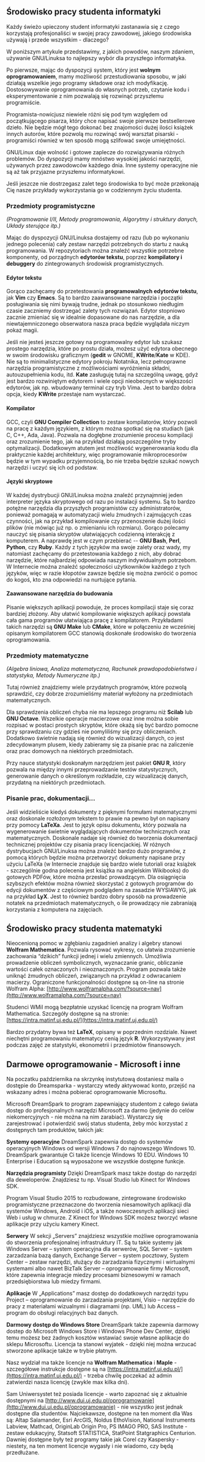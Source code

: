 ## Środowisko pracy studenta informatyki

Każdy świeżo upieczony student informatyki zastanawia się z czego korzystają profesjonaliści w swojej pracy zawodowej, jakiego środowiska używają i przede wszystkim - dlaczego?

W poniższym artykule przedstawimy, z jakich powodów, naszym zdaniem, używanie GNU/Linuksa to najlepszy wybór dla przyszłego informatyka.

Po pierwsze, mając do dyspozycji system, który jest **wolnym oprogramowaniem**, mamy możliwość przestudiowania sposobu, w jaki działają wszelkie jego programy składowe oraz ich modyfikację. Dostosowywanie oprogramowania do własnych potrzeb, czytanie kodu i eksperymentowanie z nim pozwalają się rozwinąć przyszłemu programiście.

Programista-nowicjusz niewiele różni się pod tym względem od początkującego pisarza, który chce napisać swoje pierwsze bestsellerowe dzieło. Nie będzie mógł tego dokonać bez znajomości dużej ilości książek innych autorów, które pozwolą mu rozwinąć swój warsztat pisarski - programiści również w ten sposób mogą szlifować swoje umiejętności.

GNU/Linux daje wolność i gotowe zaplecze do rozwiązywania różnych problemów. Do dyspozycji mamy mnóstwo wysokiej jakości narzędzi, używanych przez zawodowców każdego dnia. Inne systemy operacyjne nie są aż tak przyjazne przyszłemu informatykowi.

Jeśli jeszcze nie dostrzegasz zalet tego środowiska to być może przekonają Cię nasze przykłady wykorzystania go w codziennym życiu studenta.

### Przedmioty programistyczne

*(Programowanie I/II, Metody programowania, Algorytmy i struktury danych, Układy sterujące itp.)*

Mając do dyspozycji GNU/Linuksa dostajemy od razu (lub po wykonaniu jednego polecenia) cały zestaw narzędzi potrzebnych do startu z nauką programowania. W repozytoriach można znaleźć wszystkie potrzebne komponenty, od porządnych **edytorów tekstu**, poprzez **kompilatory i debuggery** do zintegrowanych środowisk programistycznych.

#### Edytor tekstu

Gorąco zachęcamy do przetestowania **programowalnych edytorów tekstu**, jak **Vim** czy **Emacs**. Są to bardzo zaawansowane narzędzia i początki posługiwania się nimi bywają trudne, jednak po stosunkowo niedługim czasie zaczniemy dostrzegać zalety tych rozwiązań. Edytor stopniowo zacznie zmieniać się w idealnie dopasowane do nas narzędzie, a dla niewtajemniczonego obserwatora nasza praca będzie wyglądała niczym pokaz magii.

Jeśli nie jesteś jeszcze gotowy na programowalny edytor lub szukasz prostego narzędzia, które po prostu działa, możesz użyć edytora obecnego w swoim środowisku graficznym (**gedit** w GNOME, **KWrite**/**Kate** w KDE). Nie są to minimalistyczne edytory pokroju Notatnika, lecz pełnoprawne narzędzia programistyczne z możliwościami wyróżnienia składni, autouzupełnienia kodu, itd. **Kate** zasługuję tutaj na szczególną uwagę, gdyż jest bardzo rozwiniętym edytorem i wiele opcji nieobecnych w większości edytorów, jak np. wbudowany terminal czy tryb Vima. Jest to bardzo dobra opcja, kiedy **KWrite** przestaje nam wystarczać.

#### Kompilator 

GCC, czyli **GNU Compiler Collection** to zestaw kompilatorów, który pozwoli na pracę z każdym językiem, z którym można spotkać się na studiach (jak C, C++, Ada, Java). Pozwala na dogłębne zrozumienie procesu kompilacji oraz zrozumienie tego, jak na przykład działają poszczególne tryby optymalizacji. Dodatkowym atutem jest możliwość wygenerowania kodu dla praktycznie każdej architektury, więc programowanie mikroprocesorów będzie w tym wypadku przyjemnością, bo nie trzeba będzie szukać nowych narzędzi i uczyć się ich od podstaw.

#### Języki skryptowe

W każdej dystrybucji GNU/Linuksa można znaleźć przynajmniej jeden interpreter języka skryptowego od razu po instalacji systemu. Są to bardzo potężne narzędzia dla przyszłych programistów czy administratorów, ponieważ pomagają w automatyzacji wielu żmudnych i zajmujących czas czynności, jak na przykład kompilowanie czy przenoszenie dużej ilości plików (nie mówiąc już np. o zmienianiu ich rozmiaru). Gorąco polecamy nauczyć się pisania skryptów ułatwiających codzienną interakcję z komputerem. A naprawdę jest w czym przebierać -- **GNU Bash**, **Perl**, **Python**, czy **Ruby**. Każdy z tych języków ma swoje zalety oraz wady, my natomiast zachęcamy do przetestowania każdego z nich, aby dobrać narzędzie, które najbardziej odpowiada naszym indywidualnym potrzebom. W Internecie można znaleźć społeczności użytkowników każdego z tych języków, więc w razie kłopotów zawsze będzie się można zwrócić o pomoc do kogoś, kto zna odpowiedzi na nurtujące pytania.

#### Zaawansowane narzędzia do budowania

Pisanie większych aplikacji powoduje, że proces kompilacji staje się coraz bardziej złożony. Aby ułatwić kompilowanie większych aplikacji powstała cała gama programów ułatwiająca pracę z kompilatorem. Przykładami takich narzędzi są **GNU Make** lub **CMake**, które w połączeniu ze wcześniej opisanym kompilatorem GCC stanowią doskonałe środowisko do tworzenia oprogramowania.

### Przedmioty matematyczne

*(Algebra liniowa, Analiza matematyczna, Rachunek prawdopodobieństwa i statystyka, Metody Numeryczne itp.)*

Tutaj również znajdziemy wiele przydatnych programów, które pozwolą sprawdzić, czy dobrze zrozumieliśmy materiał wyłożony na przedmiotach matematycznych.

Dla sprawdzenia obliczeń chyba nie ma lepszego programu niż **Scilab** lub **GNU Octave**. Wszelkie operacje macierzowe oraz inne można sobie rozpisać w postaci prostych skryptów, które okażą się być bardzo pomocne przy sprawdzaniu czy gdzieś nie pomyliliśmy się przy obliczeniach. Dodatkowo świetnie nadają się również do wizualizacji danych, co jest zdecydowanym plusem, kiedy zabieramy się za pisanie prac na zaliczenie oraz prac domowych na niektórych przedmiotach.

Przy nauce statystyki doskonałym narzędziem jest pakiet **GNU R**, który pozwala na między innymi przeprowadzanie testów statystycznych, generowanie danych o określonym rozkładzie, czy wizualizację danych, przydatną na niektórych przedmiotach.

### Pisanie prac, dokumentacji...

Jeśli widzieliście kiedyś dokumenty z pięknymi formułami matematycznymi oraz doskonale rozłożonym tekstem to prawie na pewno był on napisany przy pomocy **LaTeXa**. Jest to język opisu dokumentu, który pozwala na wygenerowanie świetnie wyglądających dokumentów technicznych oraz matematycznych. Doskonale nadaje się również do tworzenia dokumentacji technicznej projektów czy pisania pracy licencjackiej. W różnych dystrybucjach GNU/Linuksa można znaleźć bardzo dużo programów, z pomocą których będzie można przetworzyć dokumenty napisane przy użyciu LaTeXa (w Internecie znajduje się bardzo wiele tutoriali oraz książek - szczególnie godna polecenia jest książka na angielskim Wikibooks) do gotowych PDFów, które można przesłać prowadzącym. Dla osiągnięcia szybszych efektów można również skorzystać z gotowych programów do edycji dokumentów z częściowym podglądem na zasadzie WYSIAWYG, jak na przykład **LyX**. Jest to również bardzo dobry sposób na prowadzenie notatek na przedmiotach matematycznych, o ile prowadzący nie zabraniają korzystania z komputera na zajęciach.

## Środowisko pracy studenta matematyki

Nieocenioną pomoc w zgłębianiu zagadnień analizy i algebry stanowi **Wolfram Mathematica**. Pozwala rysować wykresy, co ułatwia zrozumienie zachowania “dzikich” funkcji jednej i wielu zmiennych. Umożliwia prowadzenie obliczeń symbolicznych, wyznaczanie granic, obliczanie wartości całek oznaczonych i nieoznaczonych. Program pozwala także uniknąć żmudnych obliczeń, związanych na przykład z odwracaniem macierzy. Ograniczone funkcjonalności dostępne są on-line na stronie Wolfram Alpha: [http://www.wolframalpha.com/?source=nav](http://www.wolframalpha.com/?source=nav)

Studenci WMiI mogą bezpłatnie uzyskać licencję na program Wolfram Mathematica. Szczegóły dostępne są na stronie: [https://intra.matinf.uj.edu.pl/](https://intra.matinf.uj.edu.pl/)

Bardzo przydatny bywa też **LaTeX**, opisany w poprzednim rozdziale. Nawet niechętni programowaniu matematycy cenią język **R**. Wykorzystywany jest podczas zajęć ze statystyki, ekonometrii i przedmiotów finansowych.

## Darmowe oprogramowanie - Microsoft i inne

Na poczatku października na skrzynkę instytutową dostaniesz maila o dostępie do Dreamsparka - wystarczy wtedy aktywować konto, przejść na wskazany adres i można pobierać oprogramowanie Microsoftu.

Microsoft DreamSpark to program zapewniający studentom z całego świata dostęp do profesjonalnych narzędzi Microsoft za darmo (jedynie do celów niekomercyjnych - nie można na nim zarabiać). Wystarczy się zarejestrować i potwierdzić swój status studenta, żeby móc korzystać z dostępnych tam produktów, takich jak:

**Systemy operacyjne**
DreamSpark zapewnia dostęp do systemów operacyjnych Windows od wersji Windows 7 do najnowszego Windows 10.
DreamSpark gwarantuje Ci także licencje Windows 10 EDU. Windows 10 Enterprise i Education są wyposażone we wszystkie dostępne funkcje.

**Narzędzia programisty**
Dzięki DreamSpark masz także dostąp do narzędzi dla deweloperów. Znajdziesz tu np. Visual Studio lub Kinect for Windows SDK. 

Program Visual Studio 2015 to rozbudowane, zintegrowane środowisko programistyczne przeznaczone do tworzenia niesamowitych aplikacji dla systemów Windows, Android i iOS, a także nowoczesnych aplikacji sieci Web i usług w chmurze. Z Kinect for Windows SDK możesz tworzyć własne aplikacje przy użyciu kamery Kinect.

**Serwery**
W sekcji „Servers” znajdziesz wszystkie możliwe oprogramowania do stworzenia profesjonalnej infrastruktury IT.
Są tu takie systemy jak Windows Server – system operacyjna dla serwerów, SQL Server – system zarzadzania bazą danych, Exchange Server – system pocztowy, System Center – zestaw narzędzi, służący do zarzadzania fizycznymi i wirtualnymi systemami albo nawet BizTalk Server – oprogramowanie firmy Microsoft, które zapewnia integracje miedzy procesami biznesowymi w ramach przedsiębiorstwa lub miedzy firmami.

**Aplikacje**
W „Applications” masz dostęp do dodatkowych narzędzi typu Project – oprogramowanie do zarzadzania projektami, Visio – narzędzie do pracy z materiałami wizualnymi i diagramami (np. UML) lub Access – program do obsługi relacyjnych baz danych.

**Darmowy dostęp do Windows Store**
DreamSpark także zapewnia darmowy dostep do Microsoft Windows Store i Windows Phone Dev Center, dzięki temu możesz bez żadnych kosztów wstawiać swoje własne aplikacje do sklepu Microsoftu. Licencja ta stanowi wyjatek - dzięki niej można wrzucać stworzone aplikacje także w trybie płatnym.

Nasz wydział ma także licencje na **Wolfram Mathematica** i **Maple** - szczegółowe instrukcje dostępne są na [https://intra.matinf.uj.edu.pl/](https://intra.matinf.uj.edu.pl/) - trzeba chwilę poczekać aż admin zatwierdzi nasza licencję (zwykle max kilka dni).

Sam Uniwersystet też posiada licencje - warto zapoznać się z aktualnie dostępnymi na [http://www.dui.uj.edu.pl/oprogramowanie](http://www.dui.uj.edu.pl/oprogramowanie) - nie wszystko jest jednak dostępne dla studentów. Najciekawsze, dostępne na ten moment dla Was są: Altap Salamander, Esri ArcGIS, Noldus EthoVision, National Instruments Labview, Mathcad, OriginLab Origin Pro, PS IMAGO PRO, SAS Institute - zestaw edukacyjny, Statsoft STATISTICA, StatPoint Statgraphics Centurion. Dawniej dostępne były też programy takie jak Corel czy Kaspersky - niestety, na ten moment licencje wygasły i nie wiadomo, czy będą przedłużane.
